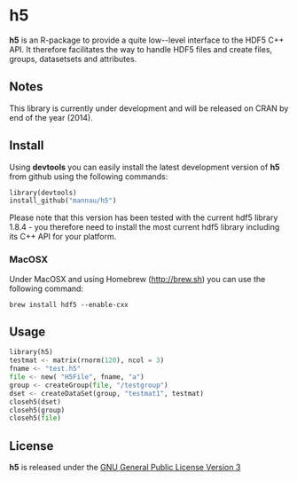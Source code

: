 # h5

**h5** is an R-package to provide a quite low--level interface to the HDF5 C++ API. It therefore facilitates the way to handle HDF5 files and create files, groups, datasetsets and attributes. 

## Notes
This library is currently under development and will be released on CRAN by end of the year (2014).

## Install
Using **devtools** you can easily install the latest development version of **h5** from github using the following commands:

```python
library(devtools)
install_github("mannau/h5")
```

Please note that this version has been tested with the current hdf5 library 1.8.4 - you therefore need to install the most current hdf5 library including its C++ API for your platform.

### MacOSX
Under MacOSX and using Homebrew (http://brew.sh) you can use the following command:
```shell
brew install hdf5 --enable-cxx
```

## Usage

```python
library(h5)
testmat <- matrix(rnorm(120), ncol = 3)
fname <- "test.h5"
file <- new( "H5File", fname, "a")
group <- createGroup(file, "/testgroup")
dset <- createDataSet(group, "testmat1", testmat)
closeh5(dset)
closeh5(group)
closeh5(file)
```

## License
**h5** is released under the [GNU General Public License Version 3](http://www.gnu.org/copyleft/gpl.html)
